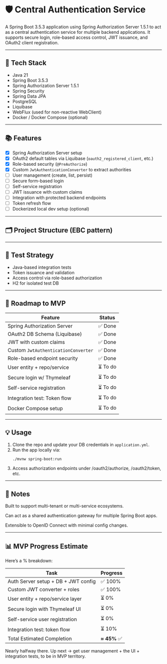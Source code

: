 # 🛡 Central Authentication Service

A Spring Boot 3.5.3 application using Spring Authorization Server 1.5.1 to act as a central authentication service for multiple backend applications. It supports secure login, role-based access control, JWT issuance, and OAuth2 client registration.

---

## 🚀 Tech Stack

- Java 21
- Spring Boot 3.5.3
- Spring Authorization Server 1.5.1
- Spring Security
- Spring Data JPA
- PostgreSQL
- Liquibase
- WebFlux (used for non-reactive WebClient)
- Docker / Docker Compose (optional)

---

## 📚 Features

- [x] Spring Authorization Server setup
- [x] OAuth2 default tables via Liquibase (`oauth2_registered_client`, etc.)
- [x] Role-based security (`@PreAuthorize`)
- [x] Custom `JwtAuthenticationConverter` to extract authorities
- [ ] User management (create, list, persist)
- [ ] Secure form-based login
- [ ] Self-service registration
- [ ] JWT issuance with custom claims
- [ ] Integration with protected backend endpoints
- [ ] Token refresh flow
- [ ] Dockerized local dev setup (optional)

---

## 🗂️ Project Structure (EBC pattern)


---

## 🧪 Test Strategy

- Java-based integration tests
- Token issuance and validation
- Access control via role-based authorization
- H2 for isolated test DB

---

## 🧭 Roadmap to MVP

| Feature                        | Status  |
|-------------------------------|---------|
| Spring Authorization Server   | ✅ Done |
| OAuth2 DB Schema (Liquibase)  | ✅ Done |
| JWT with custom claims        | ✅ Done |
| Custom `JwtAuthenticationConverter` | ✅ Done |
| Role-based endpoint security  | ✅ Done |
| User entity + repo/service    | ⏳ To do |
| Secure login w/ Thymeleaf     | ⏳ To do |
| Self-service registration     | ⏳ To do |
| Integration test: Token flow  | ⏳ To do |
| Docker Compose setup          | ⏳ To do |

---

## 💡 Usage

1. Clone the repo and update your DB credentials in `application.yml`.
2. Run the app locally via:
   ```bash
   ./mvnw spring-boot:run
3. Access authorization endpoints under /oauth2/authorize, /oauth2/token, etc.

---

## 🧠 Notes
Built to support multi-tenant or multi-service ecosystems.

Can act as a shared authentication gateway for multiple Spring Boot apps.

Extensible to OpenID Connect with minimal config changes.


---

## 📊 MVP Progress Estimate

Here’s a % breakdown:

| Task                                 | Progress |
|--------------------------------------|----------|
| Auth Server setup + DB + JWT config | ✅ 100%   |
| Custom JWT converter + roles         | ✅ 100%   |
| User entity + repo/service layer     | ⏳ 0%     |
| Secure login with Thymeleaf UI       | ⏳ 0%     |
| Self-service user registration       | ⏳ 0%     |
| Integration test: token flow         | ⏳ 10%    |
| Total Estimated Completion           | **≈ 45%** ✅ |

Nearly halfway there. Up next ->  get user management + the UI + integration tests, to be in MVP territory.

